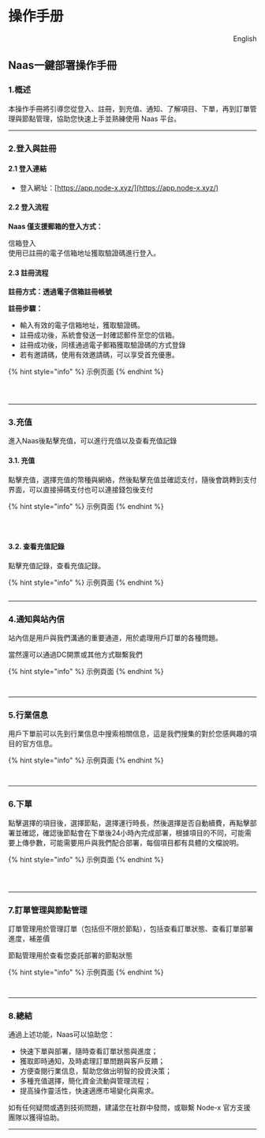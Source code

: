 # 操作手册

<p align="right">English</p>

## Naas一鍵部署操作手冊

### 1.概述

本操作手冊將引導您從登入、註冊，到充值、通知、了解項目、下單，再到訂單管理與節點管理，協助您快速上手並熟練使用 Naas 平台。

***

### 2.登入與註冊

#### 2.1 登入連結

* 登入網址：[https://app.node-x.xyz/](https://app.node-x.xyz/)

#### 2.2 登入流程

**Naas 僅支援郵箱的登入方式：**

信箱登入\
使用已註冊的電子信箱地址獲取驗證碼進行登入。

#### 2.3 註冊流程

**註冊方式：透過電子信箱註冊帳號**

**註冊步驟：**

* 輸入有效的電子信箱地址，獲取驗證碼。
* 註冊成功後，系統會發送一封確認郵件至您的信箱。
* 註冊成功後，同樣通過電子郵箱獲取驗證碼的方式登錄
* 若有邀請碼，使用有效邀請碼，可以享受首充優惠。

{% hint style="info" %}
示例页面
{% endhint %}

<figure><img src="../../.gitbook/assets/wechat_2025-10-15_172839_667.png" alt=""><figcaption></figcaption></figure>

<figure><img src="../../.gitbook/assets/wechat_2025-10-15_173349_793.png" alt=""><figcaption></figcaption></figure>

<figure><img src="../../.gitbook/assets/wechat_2025-10-15_173229_360.png" alt=""><figcaption></figcaption></figure>

***

### 3.充值

進入Naas後點擊充值，可以進行充值以及查看充值記錄

#### 3.1. 充值

點擊充值，選擇充值的幣種與網絡，然後點擊充值並確認支付，隨後會跳轉到支付界面，可以直接掃碼支付也可以連接錢包後支付

{% hint style="info" %}
示例頁面
{% endhint %}

<figure><img src="../../.gitbook/assets/wechat_2025-10-15_174253_673.png" alt=""><figcaption></figcaption></figure>

<figure><img src="../../.gitbook/assets/wechat_2025-10-15_174316_416.png" alt=""><figcaption></figcaption></figure>

<figure><img src="../../.gitbook/assets/wechat_2025-10-15_174611_358.png" alt=""><figcaption></figcaption></figure>

#### 3.2. 查看充值記錄

點擊充值記錄，查看充值記錄。

{% hint style="info" %}
示例頁面
{% endhint %}

<figure><img src="../../.gitbook/assets/wechat_2025-10-15_174747_479.png" alt=""><figcaption></figcaption></figure>

***

### 4.通知與站內信

站內信是用戶與我們溝通的重要通道，用於處理用戶訂單的各種問題。

當然還可以通過DC開票或其他方式聯繫我們

{% hint style="info" %}
示例頁面
{% endhint %}

<figure><img src="../../.gitbook/assets/wechat_2025-10-15_175443_674.png" alt=""><figcaption></figcaption></figure>

<figure><img src="../../.gitbook/assets/wechat_2025-10-15_175650_412.png" alt=""><figcaption></figcaption></figure>

***

### 5.行業信息

用戶下單前可以先到行業信息中搜索相關信息，這是我們搜集的對於您感興趣的項目的官方信息。

{% hint style="info" %}
示例頁面
{% endhint %}

<figure><img src="../../.gitbook/assets/wechat_2025-10-15_182113_892.png" alt=""><figcaption></figcaption></figure>

<figure><img src="../../.gitbook/assets/wechat_2025-10-15_182806_550.png" alt=""><figcaption></figcaption></figure>

***

### 6.下單

點擊選擇的項目後，選擇節點，選擇運行時長，然後選擇是否自動續費，再點擊部署並確認，確認後節點會在下單後24小時內完成部署，根據項目的不同，可能需要上傳參數，可能需要用戶與我們配合部署，每個項目都有具體的文檔說明。

{% hint style="info" %}
示例頁面
{% endhint %}

<figure><img src="../../.gitbook/assets/微信截图_20250214162258 (1).png" alt=""><figcaption></figcaption></figure>

<figure><img src="../../.gitbook/assets/微信截图_20250214162134 (1).png" alt=""><figcaption></figcaption></figure>



<figure><img src="../../.gitbook/assets/微信截图_20250214162225 (1).png" alt=""><figcaption></figcaption></figure>

***

### 7.訂單管理與節點管理

訂單管理用於管理訂單（包括但不限於節點），包括查看訂單狀態、查看訂單部署進度，補差價

節點管理用於查看您委託部署的節點狀態

{% hint style="info" %}
示例頁面
{% endhint %}

<figure><img src="../../.gitbook/assets/微信图片_20251015184151_357_47.png" alt=""><figcaption></figcaption></figure>

<figure><img src="../../.gitbook/assets/微信图片_20251015184227_360_47.png" alt=""><figcaption></figcaption></figure>

***

### 8.總結

通過上述功能，Naas可以協助您：

* 快速下單與部署，隨時查看訂單狀態與進度；
* 獲取即時通知，及時處理訂單問題與客戶反饋；
* 方便查閱行業信息，幫助您做出明智的投資決策；
* 多種充值選擇，簡化資金流動與管理流程；
* 提高操作靈活性，快速適應市場變化與需求。

如有任何疑問或遇到技術問題，建議您在社群中發問，或聯繫 Node-x 官方支援團隊以獲得協助。

***
